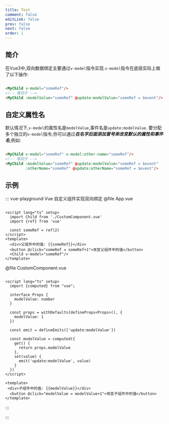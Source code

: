 ```yaml
---
title: Test
comment: false
editLink: false
prev: false
next: false
order: 1
---
```


## 简介

在Vue3中,双向数据绑定主要通过`v-model`指令实现.`v-model`指令在底层实际上做了以下操作:

```html

<MyChild v-model="someRef"/>
<!-- 等同于 -->
<MyChild :modelValue="someRef" @update:modelValue="someRef = $event"/>
```

## 自定义属性名

默认情况下,`v-model`的属性名是`modelValue`,事件名是`update:modelValue`.
要分配多个独立的`v-model`指令,你可以通过***在名字后面添加冒号来改变默认的属性和事件名***,例如:

```html

<MyChild v-model="someRef" v-model:other-name="someRef"/>
<!-- 等同于 -->
<MyChild :modelValue="someRef" @update:modelValue="someRef = $event"
         :otherName="someRef" @update:otherName="someRef = $event"/>
```

## 示例

::: vue-playground Vue 自定义组件实现双向绑定
@file App.vue

```vue

<script lang="ts" setup>
  import Child from './CustomComponent.vue'
  import {ref} from 'vue'

  const someRef = ref(2)
</script>
<template>
  <div>父组件中的值: {{someRef}}</div>
  <button @click="someRef = someRef+1">改变父组件中的值</button>
  <Child v-model="someRef"/>
</template>

```

@file CustomComponent.vue

```vue

<script lang="ts" setup>
  import {computed} from "vue";

  interface Props {
    modelValue: number
  }

  const props = withDefaults(defineProps<Props>(), {
    modelValue: 1
  })

  const emit = defineEmits(['update:modelValue'])

  const modelValue = computed({
    get() {
      return props.modelValue
    },
    set(value) {
      emit('update:modelValue', value)
    }
  })
</script>

<template>
 <div>子组件中的值: {{modelValue}}</div>
  <button @click="modelValue = modelValue+1">改变子组件中的值</button>
</template>
```

:::


:::
